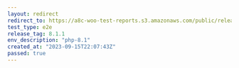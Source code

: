 ```yaml
---
layout: redirect
redirect_to: https://a8c-woo-test-reports.s3.amazonaws.com/public/release/8.1.1/php-8.1/e2e/index.html
test_type: e2e
release_tag: 8.1.1
env_description: "php-8.1"
created_at: "2023-09-15T22:07:43Z"
passed: true
---
```

